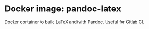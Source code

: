 # Docker image: pandoc-latex
Docker container to build LaTeX and/with Pandoc. Useful for Gitlab CI.
